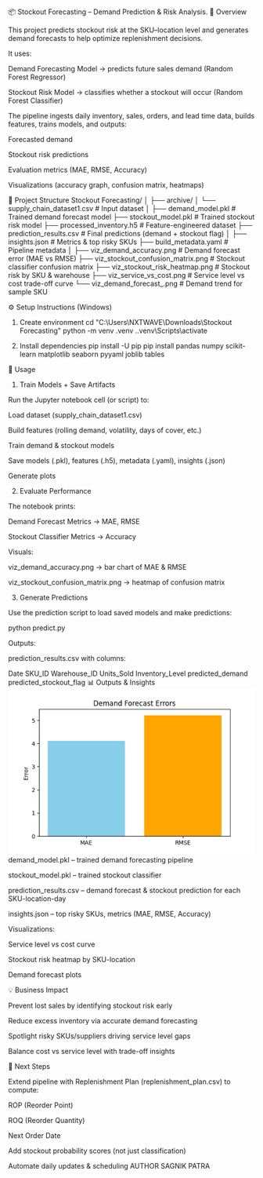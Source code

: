 📦 Stockout Forecasting – Demand Prediction & Risk Analysis.
📌 Overview

This project predicts stockout risk at the SKU–location level and generates demand forecasts to help optimize replenishment decisions.

It uses:

Demand Forecasting Model → predicts future sales demand (Random Forest Regressor)

Stockout Risk Model → classifies whether a stockout will occur (Random Forest Classifier)

The pipeline ingests daily inventory, sales, orders, and lead time data, builds features, trains models, and outputs:

Forecasted demand

Stockout risk predictions

Evaluation metrics (MAE, RMSE, Accuracy)

Visualizations (accuracy graph, confusion matrix, heatmaps)

📂 Project Structure
Stockout Forecasting/
│
├── archive/
│   └── supply_chain_dataset1.csv   # Input dataset
│
├── demand_model.pkl                # Trained demand forecast model
├── stockout_model.pkl              # Trained stockout risk model
├── processed_inventory.h5          # Feature-engineered dataset
├── prediction_results.csv          # Final predictions (demand + stockout flag)
│
├── insights.json                   # Metrics & top risky SKUs
├── build_metadata.yaml             # Pipeline metadata
│
├── viz_demand_accuracy.png         # Demand forecast error (MAE vs RMSE)
├── viz_stockout_confusion_matrix.png # Stockout classifier confusion matrix
├── viz_stockout_risk_heatmap.png   # Stockout risk by SKU & warehouse
├── viz_service_vs_cost.png         # Service level vs cost trade-off curve
└── viz_demand_forecast_<sku>.png   # Demand trend for sample SKU

⚙️ Setup Instructions (Windows)
1. Create environment
cd "C:\Users\NXTWAVE\Downloads\Stockout Forecasting"
python -m venv .venv
.\.venv\Scripts\activate

2. Install dependencies
pip install -U pip
pip install pandas numpy scikit-learn matplotlib seaborn pyyaml joblib tables

🚀 Usage
1. Train Models + Save Artifacts

Run the Jupyter notebook cell (or script) to:

Load dataset (supply_chain_dataset1.csv)

Build features (rolling demand, volatility, days of cover, etc.)

Train demand & stockout models

Save models (.pkl), features (.h5), metadata (.yaml), insights (.json)

Generate plots

2. Evaluate Performance

The notebook prints:

Demand Forecast Metrics → MAE, RMSE

Stockout Classifier Metrics → Accuracy

Visuals:

viz_demand_accuracy.png → bar chart of MAE & RMSE

viz_stockout_confusion_matrix.png → heatmap of confusion matrix

3. Generate Predictions

Use the prediction script to load saved models and make predictions:

python predict.py


Outputs:

prediction_results.csv with columns:

Date	SKU_ID	Warehouse_ID	Units_Sold	Inventory_Level	predicted_demand	predicted_stockout_flag
📊 Outputs & Insights
![Confusion Matrix Heatmap](viz_demand_accuracy.png)
demand_model.pkl – trained demand forecasting pipeline

stockout_model.pkl – trained stockout classifier

prediction_results.csv – demand forecast & stockout prediction for each SKU-location-day

insights.json – top risky SKUs, metrics (MAE, RMSE, Accuracy)

Visualizations:

Service level vs cost curve

Stockout risk heatmap by SKU-location

Demand forecast plots

💡 Business Impact

Prevent lost sales by identifying stockout risk early

Reduce excess inventory via accurate demand forecasting

Spotlight risky SKUs/suppliers driving service level gaps

Balance cost vs service level with trade-off insights

🔮 Next Steps

Extend pipeline with Replenishment Plan (replenishment_plan.csv) to compute:

ROP (Reorder Point)

ROQ (Reorder Quantity)

Next Order Date

Add stockout probability scores (not just classification)

Automate daily updates & scheduling
AUTHOR
SAGNIK PATRA
